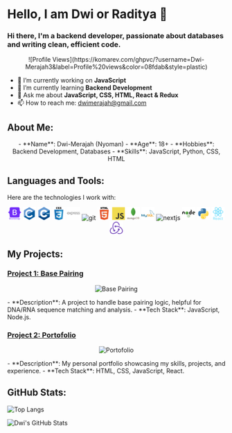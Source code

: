 # Hello, I am Dwi or Raditya 👋

### Hi there, I'm a backend developer, passionate about databases and writing clean, efficient code.

<p align="center">
  ![Profile Views](https://komarev.com/ghpvc/?username=Dwi-Merajah3&label=Profile%20views&color=08fdab&style=plastic)
</p>

- 🔭 I’m currently working on **JavaScript**  
- 🌱 I’m currently learning **Backend Development**  
- 💬 Ask me about **JavaScript, CSS, HTML, React & Redux**  
- 📫 How to reach me: [dwimerajah@gmail.com](mailto:dwimerajah@gmail.com)

## About Me:
<p align="center">
  - **Name**: Dwi-Merajah (Nyoman)  
  - **Age**: 18+  
  - **Hobbies**: Backend Development, Databases  
  - **Skills**: JavaScript, Python, CSS, HTML
</p>

## Languages and Tools:
Here are the technologies I work with:

<p align="center">
  <img src="https://raw.githubusercontent.com/devicons/devicon/master/icons/bootstrap/bootstrap-plain-wordmark.svg" alt="bootstrap" width="30" height="30"/>
  <img src="https://raw.githubusercontent.com/devicons/devicon/master/icons/c/c-original.svg" alt="c" width="30" height="30"/>
  <img src="https://raw.githubusercontent.com/devicons/devicon/master/icons/cplusplus/cplusplus-original.svg" alt="cplusplus" width="30" height="30"/>
  <img src="https://raw.githubusercontent.com/devicons/devicon/master/icons/css3/css3-original-wordmark.svg" alt="css3" width="30" height="30"/>
  <img src="https://raw.githubusercontent.com/devicons/devicon/master/icons/express/express-original-wordmark.svg" alt="express" width="30" height="30"/>
  <img src="https://www.vectorlogo.zone/logos/git-scm/git-scm-icon.svg" alt="git" width="30" height="30"/>
  <img src="https://raw.githubusercontent.com/devicons/devicon/master/icons/html5/html5-original-wordmark.svg" alt="html5" width="30" height="30"/>
  <img src="https://raw.githubusercontent.com/devicons/devicon/master/icons/javascript/javascript-original.svg" alt="javascript" width="30" height="30"/>
  <img src="https://raw.githubusercontent.com/devicons/devicon/master/icons/mongodb/mongodb-original-wordmark.svg" alt="mongodb" width="30" height="30"/>
  <img src="https://raw.githubusercontent.com/devicons/devicon/master/icons/mysql/mysql-original-wordmark.svg" alt="mysql" width="30" height="30"/>
  <img src="https://cdn.worldvectorlogo.com/logos/nextjs-2.svg" alt="nextjs" width="30" height="30"/>
  <img src="https://raw.githubusercontent.com/devicons/devicon/master/icons/nodejs/nodejs-original-wordmark.svg" alt="nodejs" width="30" height="30"/>
  <img src="https://raw.githubusercontent.com/devicons/devicon/master/icons/python/python-original.svg" alt="python" width="30" height="30"/>
  <img src="https://raw.githubusercontent.com/devicons/devicon/master/icons/react/react-original-wordmark.svg" alt="react" width="30" height="30"/>
  <img src="https://raw.githubusercontent.com/devicons/devicon/master/icons/redux/redux-original.svg" alt="redux" width="30" height="30"/>
</p>

## My Projects:

### [Project 1: Base Pairing](https://github.com/Dwi-Merajah/base-pairing)
<p align="center">
  <img src="https://github-readme-stats.vercel.app/api/pin/?username=Dwi-Merajah&repo=base-pairing" alt="Base Pairing" />
</p>
- **Description**: A project to handle base pairing logic, helpful for DNA/RNA sequence matching and analysis.
- **Tech Stack**: JavaScript, Node.js.

### [Project 2: Portofolio](https://github.com/Dwi-Merajah/portofolio)
<p align="center">
  <img src="https://github-readme-stats.vercel.app/api/pin/?username=Dwi-Merajah&repo=portofolio" alt="Portofolio" />
</p>
- **Description**: My personal portfolio showcasing my skills, projects, and experience.
- **Tech Stack**: HTML, CSS, JavaScript, React.

## GitHub Stats:

![Top Langs](https://github-readme-stats.vercel.app/api/top-langs?username=Dwi-Merajah&show_icons=true&theme=highcontrast&title_color=ff00ae&text_color=ffffff&locale=en&layout=compact)

![Dwi's GitHub Stats](https://github-readme-stats.vercel.app/api?username=Dwi-Merajah&show_icons=true&theme=dark&title_color=f90606&text_color=ffffff&locale=en)
